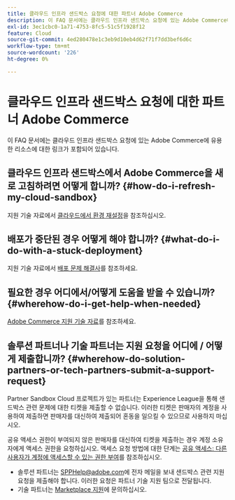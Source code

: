 ```yaml
---
title: 클라우드 인프라 샌드박스 요청에 대한 파트너 Adobe Commerce
description: 이 FAQ 문서에는 클라우드 인프라 샌드박스 요청에 있는 Adobe Commerce에 유용한 리소스에 대한 링크가 포함되어 있습니다.
exl-id: 3ec1cbc0-1a71-4753-8fc5-51c5f1928f12
feature: Cloud
source-git-commit: 4ed280478e1c3eb9d10eb4d62f71f7dd3bef6d6c
workflow-type: tm+mt
source-wordcount: '226'
ht-degree: 0%

---
```


# 클라우드 인프라 샌드박스 요청에 대한 파트너 Adobe Commerce

이 FAQ 문서에는 클라우드 인프라 샌드박스 요청에 있는 Adobe Commerce에 유용한 리소스에 대한 링크가 포함되어 있습니다.

## 클라우드 인프라 샌드박스에서 Adobe Commerce을 새로 고침하려면 어떻게 합니까? {#how-do-i-refresh-my-cloud-sandbox}

지원 기술 자료에서 [클라우드에서 환경 재설정](/help/how-to/general/reset-environment-on-cloud.md)을 참조하십시오.

## 배포가 중단된 경우 어떻게 해야 합니까? {#what-do-i-do-with-a-stuck-deployment}

지원 기술 자료에서 [배포 문제 해결사](/help/troubleshooting/deployment/magento-deployment-troubleshooter.md)를 참조하세요.

## 필요한 경우 어디에서/어떻게 도움을 받을 수 있습니까? {#wherehow-do-i-get-help-when-needed}

[Adobe Commerce 지원 기술 자료](https://support.magento.com/hc/en-us)를 참조하세요.

## 솔루션 파트너나 기술 파트너는 지원 요청을 어디에 / 어떻게 제출합니까? {#wherehow-do-solution-partners-or-tech-partners-submit-a-support-request}

Partner Sandbox Cloud 프로젝트가 있는 파트너는 Experience League을 통해 샌드박스 관련 문제에 대한 티켓을 제출할 수 없습니다. 이러한 티켓은 판매자의 계정을 사용하여 제출하면 판매자를 대신하여 제출되어 혼동을 일으킬 수 있으므로 사용하지 마십시오.

공유 액세스 권한이 부여되지 않은 판매자를 대신하여 티켓을 제출하는 경우 계정 소유자에게 액세스 권한을 요청하십시오. 액세스 요청 방법에 대한 단계는 [공유 액세스: 다른 사용자가 계정에 액세스할 수 있는 권한 부여](https://experienceleague.adobe.com/ko/docs/commerce-knowledge-base/kb/help-center-guide/magento-help-center-user-guide#shared-access)를 참조하십시오.

* 솔루션 파트너는 [SPPHelp@adobe.com](mailto:SPPHelp@adobe.com)에 전자 메일을 보내 샌드박스 관련 지원 요청을 제출해야 합니다. 이러한 요청은 파트너 기술 지원 팀으로 전달됩니다.
* 기술 파트너는 [Marketplace 지원](mailto:commercemarketplacesupport@adobe.com)에 문의하십시오.


